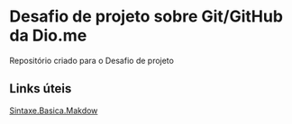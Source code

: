 # Desafio de projeto sobre Git/GitHub da Dio.me
Repositório criado para o Desafio de projeto

## Links úteis
[Sintaxe.Basica.Makdow](https://www.markdownguide.org/cheat-sheet/)
